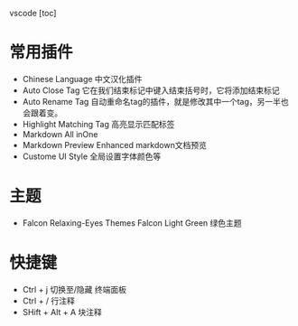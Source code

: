vscode
[toc]

# 常用插件
- Chinese Language 中文汉化插件
- Auto Close Tag 它在我们结束标记中键入结束括号时，它将添加结束标记
- Auto Rename Tag 自动重命名tag的插件，就是修改其中一个tag，另一半也会跟着变。
- Highlight Matching Tag 高亮显示匹配标签
- Markdown All inOne
- Markdown Preview Enhanced markdown文档预览
- Custome UI Style 全局设置字体颜色等

# 主题
- Falcon Relaxing-Eyes Themes
  Falcon Light Green 绿色主题

# 快捷键
- Ctrl + j 切换至/隐藏 终端面板
- Ctrl + / 行注释
- SHift + Alt + A 块注释